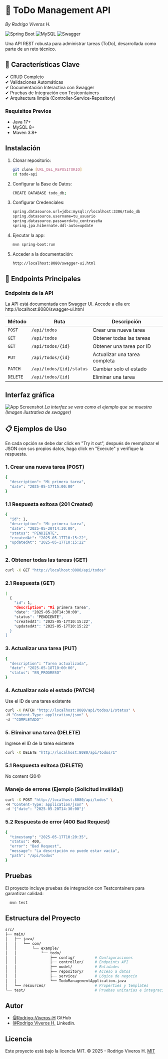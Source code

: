 # 📝 ToDo Management API
_By Rodrigo Viveros H._

![Spring Boot](https://img.shields.io/badge/Spring_Boot-3.3.11-green)
![MySQL](https://img.shields.io/badge/MySQL-8.0-blue)
![Swagger](https://img.shields.io/badge/Swagger-2.5.0-%2385EA2D)

Una API REST robusta para administrar tareas (ToDo), desarrollada como parte de un reto técnico.

## 📌 Características Clave
✔ CRUD Completo  
✔ Validaciones Automáticas  
✔ Documentación Interactiva con Swagger  
✔ Pruebas de Integración con Testcontainers  
✔ Arquitectura limpia (Controller-Service-Repository)

### Requisitos Previos
- Java 17+
- MySQL 8+
- Maven 3.8+



## Instalación

1. Clonar repositorio:
   ```bash
   git clone [URL_DEL_REPOSITORIO]
   cd todo-api
   ```
2. Configurar la Base de Datos:
   ```bash
   CREATE DATABASE todo_db;
   ```
3. Configurar Credenciales:
   ```bash
   spring.datasource.url=jdbc:mysql://localhost:3306/todo_db
   spring.datasource.username=tu_usuario
   spring.datasource.password=tu_contraseña
   spring.jpa.hibernate.ddl-auto=update
   ```

4. Ejecutar la app:
   ```bash
   mvn spring-boot:run
   ```  

5. Acceder a la documentación:
   ```bash
   http://localhost:8080/swagger-ui.html
   ```

## 🔌 Endpoints Principales
### Endpoints de la API
La API está documentada con Swagger UI. Accede a ella en:
http://localhost:8080/swagger-ui.html

| Método  | Ruta                         | Descripción                |
|---------|------------------------------|----------------------------|
| `POST`  | `/api/todos`                 | Crear una nueva tarea      |
| `GET`   | `/api/todos`                 | Obtener todas las tareas   |
| `GET`   | `/api/todos/{id}`            | Obtener una tarea por ID   |
| `PUT`   | `/api/todos/{id}`            | Actualizar una tarea completa |
| `PATCH` | `/api/todos/{id}/status`     | Cambiar solo el estado     |
| `DELETE`| `/api/todos/{id}`            | Eliminar una tarea         |


## Interfaz gráfica

![App Screenshot](https://velog.velcdn.com/images/97gkswn/post/ab88c560-8a10-4a8d-8fcf-78720cc8c605/image.png)
_La interfaz se vera como el ejemplo que se muestra (Imagen ilustrativa de swagger)_

## 📋 Ejemplos de Uso
En cada opción se debe dar click en "Try it out", después de reemplazar el JSON con sus propios datos, haga click en "Execute" y verifique la respuesta.

### 1. Crear una nueva tarea (POST)
```bash
{
  "description": "Mi primera tarea",
  "date": "2025-05-17T15:00:00"
}
```

### 1.1 Respuesta exitosa (201 Created)
```bash
{
  "id": 1,
  "description": "Mi primera tarea",
  "date": "2025-05-20T14:30:00",
  "status": "PENDIENTE",
  "createdAt": "2025-05-17T10:15:22",
  "updatedAt": "2025-05-17T10:15:22"
}
```

### 2. Obtener todas las tareas (GET)
```bash
curl -X GET "http://localhost:8080/api/todos"
```

### 2.1 Respuesta (GET)
```bash
[
  {
    "id": 1,
    "description": "Mi primera tarea",
    "date": "2025-05-20T14:30:00",
    "status": "PENDIENTE",
    "createdAt": "2025-05-17T10:15:22",
    "updatedAt": "2025-05-17T10:15:22"
  }
]
```

### 3. Actualizar una tarea (PUT)
```bash
{
  "description": "Tarea actualizada",
  "date": "2025-05-18T10:00:00",
  "status": "EN_PROGRESO"
}
```

### 4. Actualizar solo el estado (PATCH)
Use el ID de una tarea existente
```bash
curl -X PATCH "http://localhost:8080/api/todos/1/status" \
-H "Content-Type: application/json" \
-d '"COMPLETADO"'
```

### 5. Eliminar una tarea (DELETE)
Ingrese el ID de la tarea existente
```bash
curl -X DELETE "http://localhost:8080/api/todos/1"
```

### 5.1 Respuesta exitosa (DELETE)
No content (204)

### Manejo de errores (Ejemplo [Solicitud inválida])
```bash
curl -X POST "http://localhost:8080/api/todos" \
-H "Content-Type: application/json" \
-d '{"date": "2025-05-20T14:30:00"}'
```

### 5.2 Respuesta de error (400 Bad Request)
```bash
{
  "timestamp": "2025-05-17T10:20:35",
  "status": 400,
  "error": "Bad Request",
  "message": "La descripción no puede estar vacía",
  "path": "/api/todos"
}
```

## Pruebas

El proyecto incluye pruebas de integración con Testcontainers para garantizar calidad:

```bash
  mvn test 
```

## Estructura del Proyecto

```bash
src/
├── main/
│   ├── java/
│   │   └── com/
│   │       └── example/
│   │           └── todo/
│   │               ├── config/         # Configuraciones
│   │               ├── controller/     # Endpoints API
│   │               ├── model/          # Entidades
│   │               ├── repository/     # Acceso a datos
│   │               ├── service/        # Lógica de negocio
│   │               └── TodoManagementApplication.java
│   └── resources/                      # Properties y templates
└── test/                               # Pruebas unitarias e integración
```

## Autor

- [@Rodrigo-Viveros-H](https://github.com/Rodrigo-Viveros-H) GitHub
- [@Rodrigo Viveros H.](https://www.linkedin.com/in/rodrigo-viveros-h/) Linkedin.


## Licencia
Este proyecto está bajo la licencia MIT.
© 2025 - Rodrigo Viveros H.
[MIT](https://choosealicense.com/licenses/mit/)